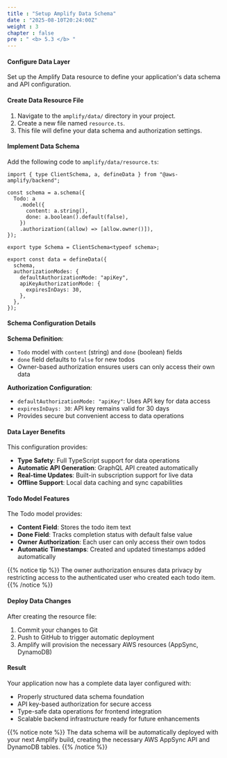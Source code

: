 ```yaml
---
title : "Setup Amplify Data Schema"
date : "2025-08-10T20:24:00Z"
weight : 3
chapter : false
pre : " <b> 5.3 </b> "
---
```


#### Configure Data Layer

Set up the Amplify Data resource to define your application's data schema and API configuration.

#### Create Data Resource File

1. Navigate to the `amplify/data/` directory in your project.
2. Create a new file named `resource.ts`.
3. This file will define your data schema and authorization settings.

#### Implement Data Schema

Add the following code to `amplify/data/resource.ts`:

```tsx
import { type ClientSchema, a, defineData } from "@aws-amplify/backend";

const schema = a.schema({
  Todo: a
    .model({
      content: a.string(),
      done: a.boolean().default(false),
    })
    .authorization((allow) => [allow.owner()]),
});

export type Schema = ClientSchema<typeof schema>;

export const data = defineData({
  schema,
  authorizationModes: {
    defaultAuthorizationMode: "apiKey",
    apiKeyAuthorizationMode: {
      expiresInDays: 30,
    },
  },
});
```

#### Schema Configuration Details

**Schema Definition**:
- `Todo` model with `content` (string) and `done` (boolean) fields
- `done` field defaults to `false` for new todos
- Owner-based authorization ensures users can only access their own data

**Authorization Configuration**:
- `defaultAuthorizationMode: "apiKey"`: Uses API key for data access
- `expiresInDays: 30`: API key remains valid for 30 days
- Provides secure but convenient access to data operations

#### Data Layer Benefits

This configuration provides:
- **Type Safety**: Full TypeScript support for data operations
- **Automatic API Generation**: GraphQL API created automatically
- **Real-time Updates**: Built-in subscription support for live data
- **Offline Support**: Local data caching and sync capabilities

#### Todo Model Features

The Todo model provides:
- **Content Field**: Stores the todo item text
- **Done Field**: Tracks completion status with default false value
- **Owner Authorization**: Each user can only access their own todos
- **Automatic Timestamps**: Created and updated timestamps added automatically

{{% notice tip %}}
The owner authorization ensures data privacy by restricting access to the authenticated user who created each todo item.
{{% /notice %}}

#### Deploy Data Changes

After creating the resource file:
1. Commit your changes to Git
2. Push to GitHub to trigger automatic deployment
3. Amplify will provision the necessary AWS resources (AppSync, DynamoDB)

#### Result

Your application now has a complete data layer configured with:
- Properly structured data schema foundation
- API key-based authorization for secure access
- Type-safe data operations for frontend integration
- Scalable backend infrastructure ready for future enhancements

{{% notice note %}}
The data schema will be automatically deployed with your next Amplify build, creating the necessary AWS AppSync API and DynamoDB tables.
{{% /notice %}}
